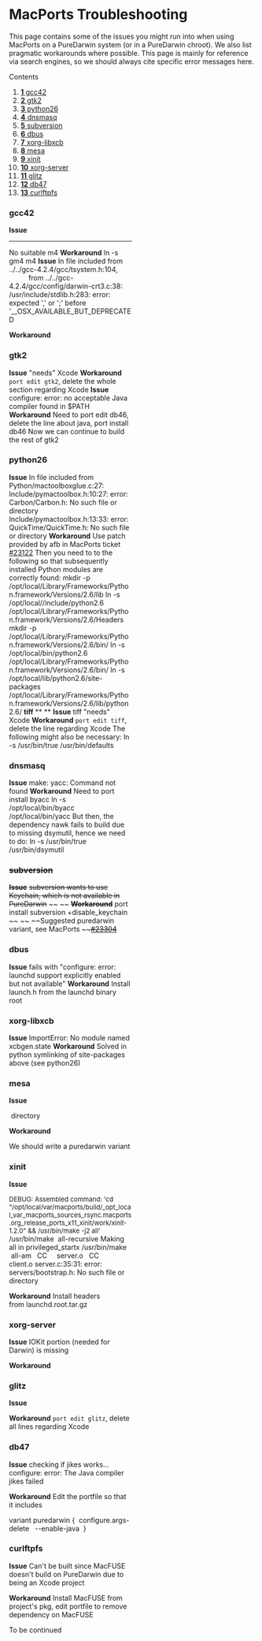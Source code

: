 MacPorts Troubleshooting
========================

This page contains some of the issues you might run into when using MacPorts on a PureDarwin system (or in a PureDarwin chroot). We also list pragmatic workarounds where possible. This page is mainly for reference via search engines, so we should always cite specific error messages here.

<div class="sites-embed-border-off sites-embed" style="width:250px;">


Contents
1.  [**1** gcc42](troubleshooting.html#TOC-gcc42)
2.  [**2** gtk2](troubleshooting.html#TOC-gtk2)
3.  [**3** python26](troubleshooting.html#TOC-python26)
4.  [**4** dnsmasq](troubleshooting.html#TOC-dnsmasq)
5.  [**5** subversion](troubleshooting.html#TOC-subversion)
6.  [**6** dbus](troubleshooting.html#TOC-dbus)
7.  [**7** xorg-libxcb](troubleshooting.html#TOC-xorg-libxcb)
8.  [**8** mesa](troubleshooting.html#TOC-mesa)
9.  [**9** xinit](troubleshooting.html#TOC-xinit)
10. [**10** xorg-server](troubleshooting.html#TOC-xorg-server)
11. [**11** glitz](troubleshooting.html#TOC-glitz)
12. [**12** db47](troubleshooting.html#TOC-db47)
13. [**13** curlftpfs](troubleshooting.html#TOC-curlftpfs)

### gcc42
**Issue**
****
No suitable m4
**Workaround**
ln -s gm4 m4
**Issue**
In file included from ../../gcc-4.2.4/gcc/tsystem.h:104,
                 from ../../gcc-4.2.4/gcc/config/darwin-crt3.c:38:
/usr/include/stdlib.h:283: error: expected ',' or ';' before '__OSX_AVAILABLE_BUT_DEPRECATED

**Workaround**

 
### gtk2
**Issue**
"needs" Xcode
**Workaround**
`port edit gtk2`, delete the whole section regarding Xcode
**Issue**
configure: error: no acceptable Java compiler found in $PATH
**Workaround**
Need to port edit db46, delete the line about java, port install db46
Now we can continue to build the rest of gtk2
### python26
**Issue**
In file included from Python/mactoolboxglue.c:27:
Include/pymactoolbox.h:10:27: error: Carbon/Carbon.h: No such file or directory
Include/pymactoolbox.h:13:33: error: QuickTime/QuickTime.h: No such file or directory
**Workaround**
Use patch provided by afb in MacPorts ticket [#23122](http://trac.macports.org/ticket/23122)
Then you need to to the following so that subsequently installed Python modules are correctly found:
mkdir -p /opt/local/Library/Frameworks/Python.framework/Versions/2.6/lib
ln -s /opt/local//include/python2.6 /opt/local/Library/Frameworks/Python.framework/Versions/2.6/Headers
mkdir -p /opt/local/Library/Frameworks/Python.framework/Versions/2.6/bin/
ln -s /opt/local/bin/python2.6 /opt/local/Library/Frameworks/Python.framework/Versions/2.6/bin/
ln -s /opt/local/lib/python2.6/site-packages /opt/local/Library/Frameworks/Python.framework/Versions/2.6/lib/python2.6/
**tiff**
**
**
**Issue**
tiff "needs" Xcode
**Workaround**
`port edit tiff`, delete the line regarding Xcode
The following might also be necessary:
ln -s /usr/bin/true /usr/bin/defaults
### dnsmasq
**Issue**
make: yacc: Command not found
**Workaround**
Need to
port install byacc
ln -s /opt/local/bin/byacc /opt/local/bin/yacc
But then, the dependency nawk fails to build due to missing dsymutil, hence we need to do:
ln -s /usr/bin/true /usr/bin/dsymutil
### ~~subversion~~
**~~Issue~~**
~~subversion wants to use Keychain, which is not available in PureDarwin~~
~~
~~
**~~Workaround~~**
port install subversion +disable_keychain
~~
~~
~~Suggested puredarwin variant, see MacPorts ~~[~~#23304~~](https://trac.macports.org/ticket/23304)
### dbus
**Issue**
fails with "configure: error: launchd support explicitly enabled but not available"
**Workaround**
Install launch.h from the launchd binary root 
### xorg-libxcb
**Issue**
ImportError: No module named xcbgen.state
**Workaround**
Solved in python symlinking of site-packages above (see python26)
### mesa
**Issue**

 directory


**Workaround**

We should write a puredarwin variant
### xinit
**Issue**

<span style="font-size:small">DEBUG: Assembled command: 'cd "/opt/local/var/macports/build/_opt_local_var_macports_sources_rsync.macports.org_release_ports_x11_xinit/work/xinit-1.2.0" && /usr/bin/make -j2 all'</span>
/usr/bin/make  all-recursive
Making all in privileged_startx
/usr/bin/make  all-am
  CC     server.o
  CC     client.o
server.c:35:31: error: servers/bootstrap.h: No such file or directory

**Workaround**
Install headers from launchd.root.tar.gz 
### xorg-server
**Issue**
IOKit portion (needed for Darwin) is missing


**Workaround**

### glitz
**Issue**


**Workaround**
`port edit glitz`, delete all lines regarding Xcode
### db47
**Issue**
checking if jikes works... configure: error: The Java compiler jikes failed


**Workaround**
Edit the portfile so that it includes

variant puredarwin { 
 configure.args-delete   --enable-java 
} 
### curlftpfs
**Issue**
Can't be built since MacFUSE doesn't build on PureDarwin due to being an Xcode project


**Workaround**
Install MacFUSE from project's pkg, edit portfile to remove dependency on MacFUSE


To be continued

